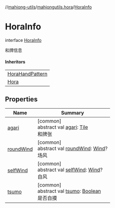 //[mahjong-utils](../../../index.md)/[mahjongutils.hora](../index.md)/[HoraInfo](index.md)

# HoraInfo

interface [HoraInfo](index.md)

和牌信息

#### Inheritors

| |
|---|
| [HoraHandPattern](../-hora-hand-pattern/index.md) |
| [Hora](../-hora/index.md) |

## Properties

| Name | Summary |
|---|---|
| [agari](agari.md) | [common]<br>abstract val [agari](agari.md): [Tile](../../mahjongutils.models/-tile/index.md)<br>和牌张 |
| [roundWind](round-wind.md) | [common]<br>abstract val [roundWind](round-wind.md): [Wind](../../mahjongutils.models/-wind/index.md)?<br>场风 |
| [selfWind](self-wind.md) | [common]<br>abstract val [selfWind](self-wind.md): [Wind](../../mahjongutils.models/-wind/index.md)?<br>自风 |
| [tsumo](tsumo.md) | [common]<br>abstract val [tsumo](tsumo.md): [Boolean](https://kotlinlang.org/api/latest/jvm/stdlib/kotlin/-boolean/index.html)<br>是否自摸 |
